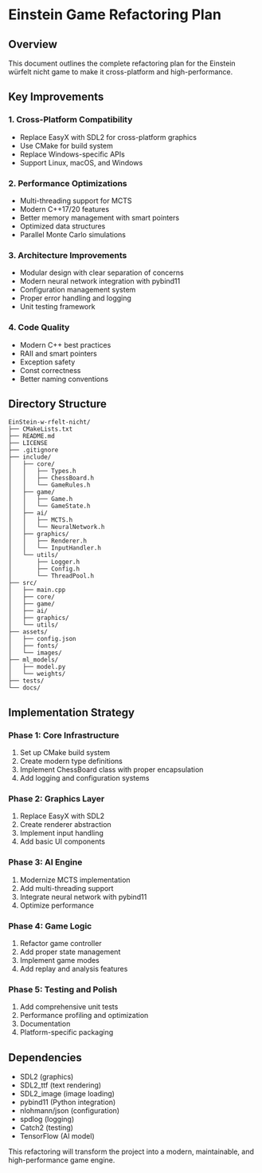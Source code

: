# Einstein Game Refactoring Plan

## Overview
This document outlines the complete refactoring plan for the Einstein würfelt nicht game to make it cross-platform and high-performance.

## Key Improvements

### 1. Cross-Platform Compatibility
- Replace EasyX with SDL2 for cross-platform graphics
- Use CMake for build system
- Replace Windows-specific APIs
- Support Linux, macOS, and Windows

### 2. Performance Optimizations
- Multi-threading support for MCTS
- Modern C++17/20 features
- Better memory management with smart pointers
- Optimized data structures
- Parallel Monte Carlo simulations

### 3. Architecture Improvements
- Modular design with clear separation of concerns
- Modern neural network integration with pybind11
- Configuration management system
- Proper error handling and logging
- Unit testing framework

### 4. Code Quality
- Modern C++ best practices
- RAII and smart pointers
- Exception safety
- Const correctness
- Better naming conventions

## Directory Structure
```
EinStein-w-rfelt-nicht/
├── CMakeLists.txt
├── README.md
├── LICENSE
├── .gitignore
├── include/
│   ├── core/
│   │   ├── Types.h
│   │   ├── ChessBoard.h
│   │   └── GameRules.h
│   ├── game/
│   │   ├── Game.h
│   │   └── GameState.h
│   ├── ai/
│   │   ├── MCTS.h
│   │   └── NeuralNetwork.h
│   ├── graphics/
│   │   ├── Renderer.h
│   │   └── InputHandler.h
│   └── utils/
│       ├── Logger.h
│       ├── Config.h
│       └── ThreadPool.h
├── src/
│   ├── main.cpp
│   ├── core/
│   ├── game/
│   ├── ai/
│   ├── graphics/
│   └── utils/
├── assets/
│   ├── config.json
│   ├── fonts/
│   └── images/
├── ml_models/
│   ├── model.py
│   └── weights/
├── tests/
└── docs/
```

## Implementation Strategy

### Phase 1: Core Infrastructure
1. Set up CMake build system
2. Create modern type definitions
3. Implement ChessBoard class with proper encapsulation
4. Add logging and configuration systems

### Phase 2: Graphics Layer
1. Replace EasyX with SDL2
2. Create renderer abstraction
3. Implement input handling
4. Add basic UI components

### Phase 3: AI Engine
1. Modernize MCTS implementation
2. Add multi-threading support
3. Integrate neural network with pybind11
4. Optimize performance

### Phase 4: Game Logic
1. Refactor game controller
2. Add proper state management
3. Implement game modes
4. Add replay and analysis features

### Phase 5: Testing and Polish
1. Add comprehensive unit tests
2. Performance profiling and optimization
3. Documentation
4. Platform-specific packaging

## Dependencies
- SDL2 (graphics)
- SDL2_ttf (text rendering)
- SDL2_image (image loading)
- pybind11 (Python integration)
- nlohmann/json (configuration)
- spdlog (logging)
- Catch2 (testing)
- TensorFlow (AI model)

This refactoring will transform the project into a modern, maintainable, and high-performance game engine.
